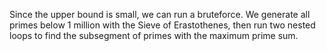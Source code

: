 Since the upper bound is small, we can run a bruteforce. We generate all primes below 1 million with the Sieve of Erastothenes, then run two nested loops to find the subsegment of primes with the maximum prime sum.